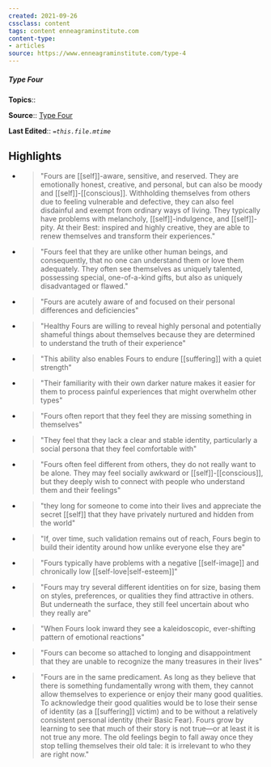 ```yaml
---
created: 2021-09-26
cssclass: content
tags: content enneagraminstitute.com
content-type: 
- articles
source: https://www.enneagraminstitute.com/type-4
---
```

##### Type Four

**Topics**:: 

**Source**:: [Type Four](https://www.enneagraminstitute.com/type-4)

**Last Edited**:: *`=this.file.mtime`*

## Highlights
- > "Fours are [[self]]-aware, sensitive, and reserved. They are emotionally honest, creative, and personal, but can also be moody and [[self]]-[[conscious]]. Withholding themselves from others due to feeling vulnerable and defective, they can also feel disdainful and exempt from ordinary ways of living. They typically have problems with melancholy, [[self]]-indulgence, and [[self]]-pity. At their Best: inspired and highly creative, they are able to renew themselves and transform their experiences." 

- > "Fours feel that they are unlike other human beings, and consequently, that no one can understand them or love them adequately. They often see themselves as uniquely talented, possessing special, one-of-a-kind gifts, but also as uniquely disadvantaged or flawed." 

- > "Fours are acutely aware of and focused on their personal differences and deficiencies" 

- > "Healthy Fours are willing to reveal highly personal and potentially shameful things about themselves because they are determined to understand the truth of their experience" 

- > "This ability also enables Fours to endure [[suffering]] with a quiet strength" 

- > "Their familiarity with their own darker nature makes it easier for them to process painful experiences that might overwhelm other types" 

- > "Fours often report that they feel they are missing something in themselves" 

- > "They feel that they lack a clear and stable identity, particularly a social persona that they feel comfortable with" 

- > "Fours often feel different from others, they do not really want to be alone. They may feel socially awkward or [[self]]-[[conscious]], but they deeply wish to connect with people who understand them and their feelings" 

- > "they long for someone to come into their lives and appreciate the secret [[self]] that they have privately nurtured and hidden from the world" 

- > "If, over time, such validation remains out of reach, Fours begin to build their identity around how unlike everyone else they are" 

- > "Fours typically have problems with a negative [[self-image]] and chronically low [[self-love|self-esteem]]" 

- > "Fours may try several different identities on for size, basing them on styles, preferences, or qualities they find attractive in others. But underneath the surface, they still feel uncertain about who they really are" 

- > "When Fours look inward they see a kaleidoscopic, ever-shifting pattern of emotional reactions" 

- > "Fours can become so attached to longing and disappointment that they are unable to recognize the many treasures in their lives" 

- > "Fours are in the same predicament. As long as they believe that there is something fundamentally wrong with them, they cannot allow themselves to experience or enjoy their many good qualities. To acknowledge their good qualities would be to lose their sense of identity (as a [[suffering]] victim) and to be without a relatively consistent personal identity (their Basic Fear). Fours grow by learning to see that much of their story is not true—or at least it is not true any more. The old feelings begin to fall away once they stop telling themselves their old tale: it is irrelevant to who they are right now." 

